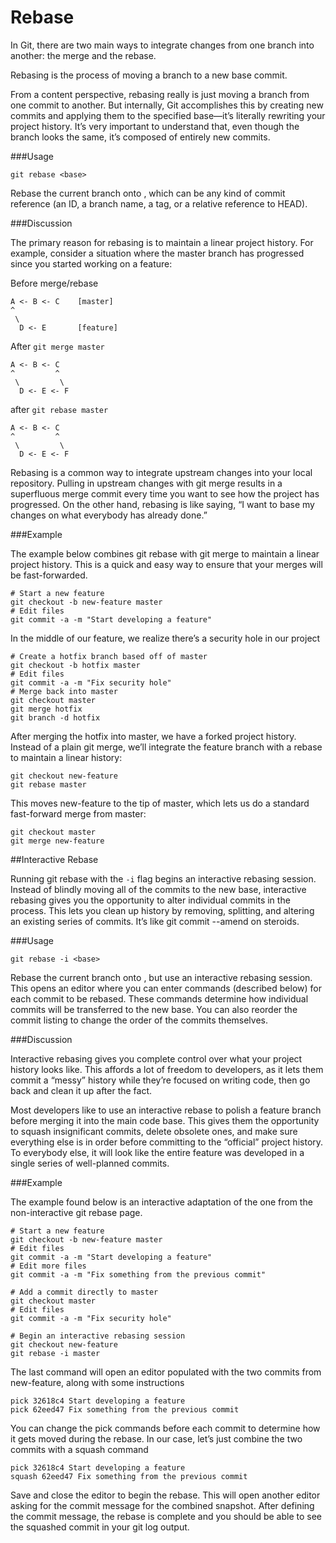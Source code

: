# Rebase

In Git, there are two main ways to integrate changes from one branch into another: the merge and the rebase.

Rebasing is the process of moving a branch to a new base commit.

From a content perspective, rebasing really is just moving a branch from one commit to another. But internally, Git accomplishes this by creating new commits and applying them to the specified base—it’s literally rewriting your project history. It’s very important to understand that, even though the branch looks the same, it’s composed of entirely new commits.

###Usage
``` shell
git rebase <base>
```
Rebase the current branch onto <base>, which can be any kind of commit reference (an ID, a branch name, a tag, or a relative reference to HEAD).

###Discussion

The primary reason for rebasing is to maintain a linear project history. For example, consider a situation where the master branch has progressed since you started working on a feature:

Before merge/rebase

```
A <- B <- C    [master]
^
 \
  D <- E       [feature]
```

After `git merge master`

```
A <- B <- C
^         ^
 \         \
  D <- E <- F
```

after `git rebase master`
```
A <- B <- C
^         ^
 \         \
  D <- E <- F
```

Rebasing is a common way to integrate upstream changes into your local repository. Pulling in upstream changes with git merge results in a superfluous merge commit every time you want to see how the project has progressed. On the other hand, rebasing is like saying, “I want to base my changes on what everybody has already done.”

###Example

The example below combines git rebase with git merge to maintain a linear project history. This is a quick and easy way to ensure that your merges will be fast-forwarded.

```shell
# Start a new feature
git checkout -b new-feature master
# Edit files
git commit -a -m "Start developing a feature"
```

In the middle of our feature, we realize there’s a security hole in our project

```shell
# Create a hotfix branch based off of master
git checkout -b hotfix master
# Edit files
git commit -a -m "Fix security hole"
# Merge back into master
git checkout master
git merge hotfix
git branch -d hotfix
```

After merging the hotfix into master, we have a forked project history. Instead of a plain git merge, we’ll integrate the feature branch with a rebase to maintain a linear history:

```shell
git checkout new-feature
git rebase master
```

This moves new-feature to the tip of master, which lets us do a standard fast-forward merge from master:

```shell
git checkout master
git merge new-feature
```

##Interactive Rebase

Running git rebase with the `-i` flag begins an interactive rebasing session. Instead of blindly moving all of the commits to the new base, interactive rebasing gives you the opportunity to alter individual commits in the process. This lets you clean up history by removing, splitting, and altering an existing series of commits. It’s like git commit --amend on steroids.

###Usage

```shell
git rebase -i <base>
```
Rebase the current branch onto <base>, but use an interactive rebasing session. This opens an editor where you can enter commands (described below) for each commit to be rebased. These commands determine how individual commits will be transferred to the new base. You can also reorder the commit listing to change the order of the commits themselves.

###Discussion

Interactive rebasing gives you complete control over what your project history looks like. This affords a lot of freedom to developers, as it lets them commit a “messy” history while they’re focused on writing code, then go back and clean it up after the fact.

Most developers like to use an interactive rebase to polish a feature branch before merging it into the main code base. This gives them the opportunity to squash insignificant commits, delete obsolete ones, and make sure everything else is in order before committing to the “official” project history. To everybody else, it will look like the entire feature was developed in a single series of well-planned commits.

###Example

The example found below is an interactive adaptation of the one from the non-interactive git rebase page.

```shell
# Start a new feature
git checkout -b new-feature master
# Edit files
git commit -a -m "Start developing a feature"
# Edit more files
git commit -a -m "Fix something from the previous commit"

# Add a commit directly to master
git checkout master
# Edit files
git commit -a -m "Fix security hole"

# Begin an interactive rebasing session
git checkout new-feature
git rebase -i master
```
The last command will open an editor populated with the two commits from new-feature, along with some instructions

```shell
pick 32618c4 Start developing a feature
pick 62eed47 Fix something from the previous commit
```

You can change the pick commands before each commit to determine how it gets moved during the rebase. In our case, let’s just combine the two commits with a squash command

```shell
pick 32618c4 Start developing a feature
squash 62eed47 Fix something from the previous commit
```

Save and close the editor to begin the rebase. This will open another editor asking for the commit message for the combined snapshot. After defining the commit message, the rebase is complete and you should be able to see the squashed commit in your git log output.
